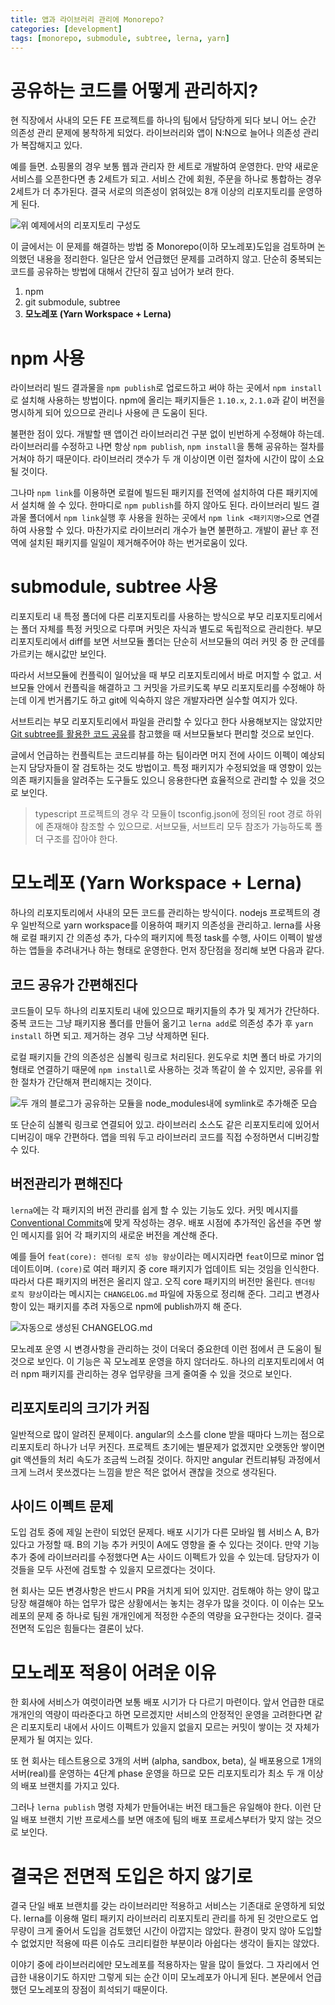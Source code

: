 ```yaml
---
title: 앱과 라이브러리 관리에 Monorepo?
categories: [development]
tags: [monorepo, submodule, subtree, lerna, yarn]
---
```


# 공유하는 코드를 어떻게 관리하지?

현 직장에서 사내의 모든 FE 프로젝트를 하나의 팀에서 담당하게 되다 보니 어느 순간 의존성 관리 문제에 봉착하게 되었다. 라이브러리와 앱이 N:N으로 늘어나 의존성 관리가 복잡해지고 있다.

예를 들면. 쇼핑몰의 경우 보통 웹과 관리자 한 세트로 개발하여 운영한다. 만약 새로운 서비스를 오픈한다면 총 2세트가 되고. 서비스 간에 회원, 주문을 하나로 통합하는 경우 2세트가 더 추가된다. 결국 서로의 의존성이 얽혀있는 8개 이상의 리포지토리를 운영하게 된다.

![위 예제에서의 리포지토리 구성도](./structure1.png)

이 글에서는 이 문제를 해결하는 방법 중 Monorepo(이하 모노레포)도입을 검토하며 논의했던 내용을 정리한다. 일단은 앞서 언급했던 문제를 고려하지 않고. 단순히 중복되는 코드를 공유하는 방법에 대해서 간단히 짚고 넘어가 보려 한다.

1. npm
2. git submodule, subtree
3. **모노레포 (Yarn Workspace + Lerna)**

# npm 사용

라이브러리 빌드 결과물을 `npm publish`로 업로드하고 써야 하는 곳에서 `npm install` 로 설치해 사용하는 방법이다. npm에 올리는 패키지들은 `1.10.x`, `2.1.0`과 같이 버전을 명시하게 되어 있으므로 관리나 사용에 큰 도움이 된다.

불편한 점이 있다. 개발할 땐 앱이건 라이브러리건 구분 없이 빈번하게 수정해야 하는데. 라이브러리를 수정하고 나면 항상 `npm publish`, `npm install`을 통해 공유하는 절차를 거쳐야 하기 때문이다. 라이브러리 갯수가 두 개 이상이면 이런 절차에 시간이 많이 소요될 것이다.

그나마 `npm link`를 이용하면 로컬에 빌드된 패키지를 전역에 설치하여 다른 패키지에서 설치해 쓸 수 있다. 한마디로 `npm publish`를 하지 않아도 된다. 라이브러리 빌드 결과물 폴더에서 `npm link`실행 후 사용을 원하는 곳에서 `npm link <패키지명>`으로 연결하여 사용할 수 있다. 마찬가지로 라이브러리 개수가 늘면 불편하고. 개발이 끝난 후 전역에 설치된 패키지를 일일이 제거해주어야 하는 번거로움이 있다.

# submodule, subtree 사용

리포지토리 내 특정 폴더에 다른 리포지토리를 사용하는 방식으로 부모 리포지토리에서는 폴더 자체를 특정 커밋으로 다루며 커밋은 자식과 별도로 독립적으로 관리한다. 부모 리포지토리에서 diff를 보면 서브모듈 폴더는 단순히 서브모듈의 여러 커밋 중 한 군데를 가르키는 해시값만 보인다.

따라서 서브모듈에 컨플릭이 일어났을 때 부모 리포지토리에서 바로 머지할 수 없고. 서브모듈 안에서 컨플릭을 해결하고 그 커밋을 가르키도록 부모 리포지토리를 수정해야 하는데 이게 번거롭기도 하고 git에 익숙하지 않은 개발자라면 실수할 여지가 있다.

서브트리는 부모 리포지토리에서 파일을 관리할 수 있다고 한다 사용해보지는 않았지만 [Git subtree를 활용한 코드 공유](https://blog.rhostem.com/posts/2020-01-03-code-sharing-with-git-subtree)를 참고했을 때 서브모듈보다 편리할 것으로 보인다.

글에서 언급하는 컨플릭트는 코드리뷰를 하는 팀이라면 머지 전에 사이드 이펙이 예상되는지 담당자들이 잘 검토하는 것도 방법이고. 특정 패키지가 수정되었을 때 영향이 있는 의존 패키지들을 알려주는 도구들도 있으니 응용한다면 효율적으로 관리할 수 있을 것으로 보인다.

> typescript 프로젝트의 경우 각 모듈이 tsconfig.json에 정의된 root 경로 하위에 존재해야 참조할 수 있으므로. 서브모듈, 서브트리 모두 참조가 가능하도록 폴더 구조를 잡아야 한다.

# 모노레포 (Yarn Workspace + Lerna)

하나의 리포지토리에서 사내의 모든 코드를 관리하는 방식이다. nodejs 프로젝트의 경우 일반적으로 yarn workspace를 이용하여 패키지 의존성을 관리하고. lerna를 사용해 로컬 패키지 간 의존성 추가, 다수의 패키지에 특정 task를 수행, 사이드 이펙이 발생하는 앱들을 추려내거나 하는 형태로 운영한다. 먼저 장단점을 정리해 보면 다음과 같다.

## 코드 공유가 간편해진다

코드들이 모두 하나의 리포지토리 내에 있으므로 패키지들의 추가 및 제거가 간단하다. 중복 코드는 그냥 패키지용 폴더를 만들어 옮기고 `lerna add`로 의존성 추가 후 `yarn install` 하면 되고. 제거하는 경우 그냥 삭제하면 된다.

로컬 패키지들 간의 의존성은 심볼릭 링크로 처리된다. 윈도우로 치면 폴더 바로 가기의 형태로 연결하기 때문에 `npm install`로 사용하는 것과 똑같이 쓸 수 있지만, 공유를 위한 절차가 간단해져 편리해지는 것이다.

![두 개의 블로그가 공유하는 모듈을 node_modules내에 symlink로 추가해준 모습](./symlink.jpg)

또 단순히 심볼릭 링크로 연결되어 있고. 라이브러리 소스도 같은 리포지토리에 있어서 디버깅이 매우 간편하다. 앱을 띄워 두고 라이브러리 코드를 직접 수정하면서 디버깅할 수 있다.

## 버전관리가 편해진다

`lerna`에는 각 패키지의 버전 관리를 쉽게 할 수 있는 기능도 있다. 커밋 메시지를 [Conventional Commits](https://www.conventionalcommits.org/ko/v1.0.0/)에 맞게 작성하는 경우. 배포 시점에 추가적인 옵션을 주면 쌓인 메시지를 읽어 각 패키지의 새로운 버전을 계산해 준다.

예를 들어 `feat(core): 렌더링 로직 성능 향상`이라는 메시지라면 `feat`이므로 minor 업데이트이며. `(core)`로 여러 패키지 중 core 패키지가 업데이트 되는 것임을 인식한다. 따라서 다른 패키지의 버전은 올리지 않고. 오직 core 패키지의 버전만 올린다. `렌더링 로직 향상`이라는 메시지는 `CHANGELOG.md` 파일에 자동으로 정리해 준다. 그리고 변경사항이 있는 패키지를 추려 자동으로 npm에 publish까지 해 준다.

![자동으로 생성된 CHANGELOG.md](./changelog.png)

모노레포 운영 시 변경사항을 관리하는 것이 더욱더 중요한데 이런 점에서 큰 도움이 될 것으로 보인다. 이 기능은 꼭 모노레포 운영을 하지 않더라도. 하나의 리포지토리에서 여러 npm 패키지를 관리하는 경우 업무량을 크게 줄여줄 수 있을 것으로 보인다.

## 리포지토리의 크기가 커짐

일반적으로 많이 알려진 문제이다. angular의 소스를 clone 받을 때마다 느끼는 점으로 리포지토리 하나가 너무 커진다. 프로젝트 초기에는 별문제가 없겠지만 오랫동안 쌓이면 git 액션들의 처리 속도가 조금씩 느려질 것이다. 하지만 angular 컨트리뷰팅 과정에서 크게 느려서 못쓰겠다는 느낌을 받은 적은 없어서 괜찮을 것으로 생각된다.

## 사이드 이펙트 문제

도입 검토 중에 제일 논란이 되었던 문제다. 배포 시기가 다른 모바일 웹 서비스 A, B가 있다고 가정할 때. B의 기능 추가 커밋이 A에도 영향을 줄 수 있다는 것이다. 만약 기능 추가 중에 라이브러리를 수정했다면 A는 사이드 이펙트가 있을 수 있는데. 담당자가 이것들을 모두 사전에 검토할 수 있을지 모르겠다는 것이다.

현 회사는 모든 변경사항은 반드시 PR을 거치게 되어 있지만. 검토해야 하는 양이 많고 당장 해결해야 하는 업무가 많은 상황에서는 놓치는 경우가 많을 것이다. 이 이슈는 모노레포의 문제 중 하나로 팀원 개개인에게 적정한 수준의 역량을 요구한다는 것이다. 결국 전면적 도입은 힘들다는 결론이 났다.

# 모노레포 적용이 어려운 이유

한 회사에 서비스가 여럿이라면 보통 배포 시기가 다 다르기 마련이다. 앞서 언급한 대로 개개인의 역량이 따라준다고 하면 모르겠지만 서비스의 안정적인 운영을 고려한다면 같은 리포지토리 내에서 사이드 이펙트가 있을지 없을지 모르는 커밋이 쌓이는 것 자체가 문제가 될 여지는 있다.

또 현 회사는 테스트용으로 3개의 서버 (alpha, sandbox, beta), 실 배포용으로 1개의 서버(real)를 운영하는 4단계 phase 운영을 하므로 모든 리포지토리가 최소 두 개 이상의 배포 브랜치를 가지고 있다.

그러나 `lerna publish` 명령 자체가 만들어내는 버전 태그들은 유일해야 한다. 이런 단일 배포 브랜치 기반 프로세스를 보면 애초에 팀의 배포 프로세스부터가 맞지 않는 것으로 보인다.

# 결국은 전면적 도입은 하지 않기로

결국 단일 배포 브랜치를 갖는 라이브러리만 적용하고 서비스는 기존대로 운영하게 되었다. lerna를 이용해 멀티 패키지 라이브러리 리포지토리 관리를 하게 된 것만으로도 업무량이 크게 줄어서 도입을 검토했던 시간이 아깝지는 않았다. 환경이 맞지 않아 도입할 수 없었지만 적용에 따른 이슈도 크리티컬한 부분이라 아쉽다는 생각이 들지는 않았다.

이야기 중에 라이브러리에만 모노레포를 적용하자는 말을 많이 들었다. 그 자리에서 언급한 내용이기도 하지만 그렇게 되는 순간 이미 모노레포가 아니게 된다. 본문에서 언급했던 모노레포의 장점이 희석되기 때문이다.
